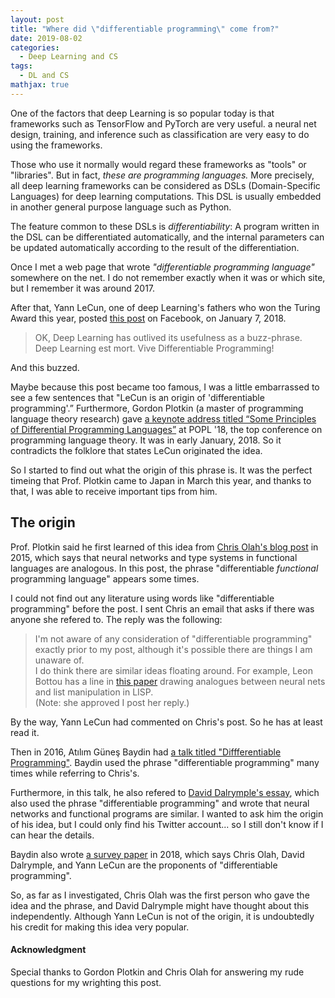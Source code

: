 ```yaml
---
layout: post
title: "Where did \"differentiable programming\" come from?"
date: 2019-08-02
categories:
  - Deep Learning and CS
tags:
  - DL and CS
mathjax: true
---
```

One of the factors that deep Learning is so popular today is that frameworks such as TensorFlow and PyTorch are very useful. a neural net design, training, and inference such as classification are very easy to do using the frameworks.

Those who use it normally would regard these frameworks as "tools" or "libraries". But in fact, _these are programming languages._ More precisely, all deep learning frameworks can be considered as DSLs (Domain-Specific Languages) for deep learning computations. This DSL is usually embedded in another general purpose language ​​such as Python.

The feature common to these DSLs is *differentiability*: A program written in the DSL can be differentiated automatically, and the internal parameters can be updated automatically according to the result of the differentiation.

Once I met a web page that wrote _"differentiable programming language"_ somewhere on the net. I do not remember exactly when it was or which site, but I remember it was around 2017.

After that, Yann LeCun, one of deep Learning's fathers who won the Turing Award this year, posted [this post](https://www.facebook.com/yann.lecun/posts/10155003011462143) on Facebook, on January 7, 2018.
> OK, Deep Learning has outlived its usefulness as a buzz-phrase.  
> Deep Learning est mort. Vive Differentiable Programming!

And this buzzed.

Maybe because this post became too famous, I was a little embarrassed to see a few sentences that "LeCun is an origin of 'differentiable programming'.” Furthermore, Gordon Plotkin (a master of programming language theory research) gave [a keynote address titled “Some Principles of Differential Programming Languages”](https://popl18.sigplan.org/details/POPL-2018-papers/76/Some-Principles-of-Differential-Programming-Languages) at POPL '18, the top conference on programming language theory. It was in early January, 2018. So it contradicts the folklore that states LeCun originated the idea.

So I started to find out what the origin of this phrase is. It was the perfect timeing that Prof. Plotkin came to Japan in March this year, and thanks to that, I was able to receive important tips from him.

## The origin

Prof. Plotkin said he first learned of this idea from [Chris Olah's blog post](http://colah.github.io/posts/2015-09-NN-Types-FP/) in 2015, which says that neural networks and type systems in functional languages are analogous.
In this post, the phrase "differentiable *functional* programming language" appears some times.

I could not find out any literature using words like "differentiable programming" before the post.
I sent Chris an email that asks if there was anyone she refered to. The reply was the following:

> I'm not aware of any consideration of "differentiable programming" exactly prior to my post, although it's possible there are things I am unaware of.  
>  I do think there are similar ideas floating around. For example, Leon Bottou has a line in [this paper](https://arxiv.org/pdf/1102.1808v3.pdf) drawing analogues between neural nets and list manipulation in LISP.  
(Note: she approved I post her reply.)

By the way, Yann LeCun had commented on Chris's post. So he has at least read it.

Then in 2016, Atılım Güneş Baydin had [a talk titled "Diffferentiable Programming"](https://www.cs.nuim.ie/~gunes/files/Baydin-MSR-Slides-20160201.pdf). Baydin used the phrase "differentiable programming" many times while referring to Chris's.

Furthermore, in this talk, he also refered to [David Dalrymple's essay](http://edge.org/response-detail/26794), which also used the phrase "differentiable programming" and wrote that neural networks and functional programs are similar.
I wanted to ask him the origin of his idea, but I could only find his Twitter account... so I still don't know if I can hear the details.

Baydin also wrote [a survey paper](http://jmlr.org/papers/volume18/17-468/17-468.pdf) in 2018, which says Chris Olah, David Dalrymple, and Yann LeCun are the proponents of "differentiable programming".

So, as far as I investigated, Chris Olah was the first person who gave the idea and the phrase, and David Dalrymple might have thought about this independently. Although Yann LeCun is not of the origin, it is undoubtedly his credit for making this idea very popular.


#### Acknowledgment
Special thanks to Gordon Plotkin and Chris Olah for answering my rude questions for my wrighting this post.
